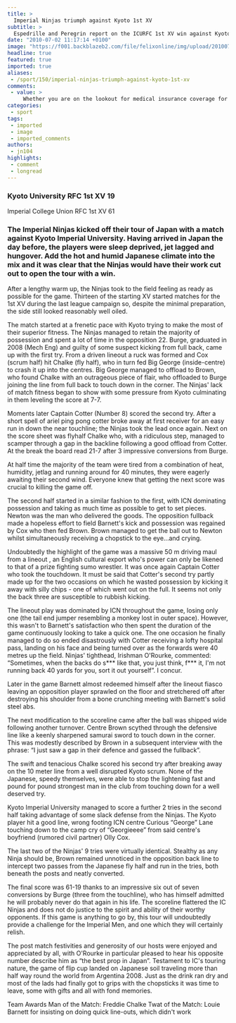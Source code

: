 ```yaml
---
title: >
  Imperial Ninjas triumph against Kyoto 1st XV
subtitle: >
  Espedrille and Peregrin report on the ICURFC 1st XV win against Kyoto University
date: "2010-07-02 11:17:14 +0100"
image: "https://f001.backblazeb2.com/file/felixonline/img/upload/201007021209-jn104-Kyoto1st.jpg"
headline: true
featured: true
imported: true
aliases:
 - /sport/150/imperial-ninjas-triumph-against-kyoto-1st-xv
comments:
 - value: >
     Whether you are on the lookout for medical insurance coverage for you or even for you and your family . . . below are great tips which enables to obtain highly affordable insurance plan! There is not any questioning that it is high-priced, utilize suggestions while you shop to remain quotes lower, even though guarding yourself through the destruction having to fork out unpredicted health charges. <br> <br>The earliest solution to becoming economical insurance plan it truly is the right analysis. The internet may be a beneficial system in terms of looking for. There are actually rrnternet sites which allow the consumer to generate rates from leading businesses, by using the press of your mouse. Could these kind of insurance policies give you those offers? Foremost, a computer owner is certainly persuaded to include within simple information regarding the total number of people who will probably be covered with the project and also underlying health concerns as well as demographic information and facts to determi
categories:
 - sport
tags:
 - imported
 - image
 - imported_comments
authors:
 - jn104
highlights:
 - comment
 - longread
---
```


### Kyoto University RFC 1st XV 19
 Imperial College Union RFC 1st XV 61

###

### The Imperial Ninjas kicked off their tour of Japan with a match against Kyoto Imperial University. Having arrived in Japan the day before, the players were sleep deprived, jet lagged and hungover. Add the hot and humid Japanese climate into the mix and it was clear that the Ninjas would have their work cut out to open the tour with a win.

After a lengthy warm up, the Ninjas took to the field feeling as ready as possible for the game. Thirteen of the starting XV started matches for the 1st XV during the last league campaign so, despite the minimal preparation, the side still looked reasonably well oiled.

The match started at a frenetic pace with Kyoto trying to make the most of their superior fitness. The Ninjas managed to retain the majority of possession and spent a lot of time in the opposition 22. Burge, graduated in 2008 (Mech Eng) and guilty of some suspect kicking from full back, came up with the first try. From a driven lineout a ruck was formed and Cox (scrum half) hit Chalke (fly half), who in turn fed Big George (inside-centre) to crash it up into the centres. Big George managed to offload to Brown, who found Chalke with an outrageous piece of flair, who offloaded to Burge joining the line from full back to touch down in the corner. The Ninjas' lack of match fitness began to show with some pressure from Kyoto culminating in them leveling the score at 7-7.

Moments later Captain Cotter (Number 8) scored the second try. After a short spell of ariel ping pong cotter broke away at first receiver for an easy run in down the near touchline; the Ninjas took the lead once again. Next on the score sheet was flyhalf Chalke who, with a ridiculous step, managed to scamper through a gap in the backline following a good offload from Cotter. At the break the board read 21-7 after 3 impressive conversions from Burge.

At half time the majority of the team were tired from a combination of heat, humidity, jetlag and running around for 40 minutes, they were eagerly awaiting their second wind. Everyone knew that getting the next score was crucial to killing the game off.

The second half started in a similar fashion to the first, with ICN dominating possession and taking as much time as possible to get to set pieces. Newton was the man who delivered the goods. The opposition fullback made a hopeless effort to field Barnett's kick and possession was regained by Cox who then fed Brown. Brown managed to get the ball out to Newton whilst simultaneously receiving a chopstick to the eye...and crying.

Undoubtedly the highlight of the game was a massive 50 m driving maul from a lineout , an English cultural export who's power can only be likened to that of a prize fighting sumo wrestler. It was once again Captain Cotter who took the touchdown. It must be said that Cotter's second try partly made up for the two occasions on which he wasted possession by kicking it away with silly chips - one of which went out on the full. It seems not only the back three are susceptible to rubbish kicking.

The lineout play was dominated by ICN throughout the game, losing only one (the tail end jumper resembling a monkey lost in outer space). However, this wasn't to Barnett's satisfaction who then spent the duration of the game continuously looking to take a quick one. The one occasion he finally managed to do so ended disastrously with Cotter receiving a lofty hospital pass, landing on his face and being turned over as the forwards were 40 metres up the field. Ninjas' tighthead, Irishman O'Rourke, commented: “Sometimes, when the backs do s*** like that, you just think, f*** it, I'm not running back 40 yards for you, sort it out yourself”. I concur.

Later in the game Barnett almost redeemed himself after the lineout fiasco leaving an opposition player sprawled on the floor and stretchered off after destroying his shoulder from a bone crunching meeting with Barnett's solid steel abs.

The next modification to the scoreline came after the ball was shipped wide following another turnover. Centre Brown scythed through the defensive line like a keenly sharpened samurai sword to touch down in the corner. This was modestly described by Brown in a subsequent interview with the phrase: “I just saw a gap in their defence and gassed the fullback”.

The swift and tenacious Chalke scored his second try after breaking away on the 10 meter line from a well disrupted Kyoto scrum. None of the Japanese, speedy themselves, were able to stop the lightening fast and pound for pound strongest man in the club from touching down for a well deserved try.

Kyoto Imperial University managed to score a further 2 tries in the second half taking advantage of some slack defense from the Ninjas. The Kyoto player hit a good line, wrong footing ICN centre Curious “George” Lane touching down to the camp cry of “Georgieeee” from said centre's boyfriend (rumored civil partner) Olly Cox.

The last two of the Ninjas' 9 tries were virtually identical. Stealthy as any Ninja should be, Brown remained unnoticed in the opposition back line to intercept two passes from the Japanese fly half and run in the tries, both beneath the posts and neatly converted.

The final score was 61-19 thanks to an impressive six out of seven conversions by Burge (three from the touchline), who has himself admitted he will probably never do that again in his life. The scoreline flattered the IC Ninjas and does not do justice to the spirit and ability of their worthy opponents. If this game is anything to go by, this tour will undoubtedly provide a challenge for the Imperial Men, and one which they will certainly relish.

The post match festivities and generosity of our hosts were enjoyed and appreciated by all, with O'Rourke in particular pleased to hear his opposite number describe him as “the best prop in Japan”. Testament to IC's touring nature, the game of flip cup landed on Japanese soil traveling more than half way round the world from Argentina 2008. Just as the drink ran dry and most of the lads had finally got to grips with the chopsticks it was time to leave, some with gifts and all with fond memories.

Team Awards
 Man of the Match: Freddie Chalke
 Twat of the Match: Louie Barnett for insisting on doing quick line-outs, which didn't work
